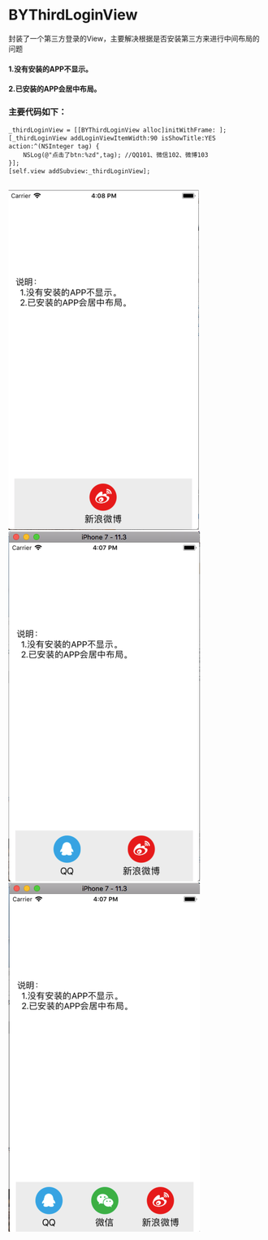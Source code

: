 # BYThirdLoginView
封装了一个第三方登录的View，主要解决根据是否安装第三方来进行中间布局的问题
#### 1.没有安装的APP不显示。 
#### 2.已安装的APP会居中布局。

### 主要代码如下：
```
_thirdLoginView = [[BYThirdLoginView alloc]initWithFrame: ];
[_thirdLoginView addLoginViewItemWidth:90 isShowTitle:YES action:^(NSInteger tag) {
	NSLog(@"点击了btn:%zd",tag); //QQ101、微信102、微博103
}];
[self.view addSubview:_thirdLoginView];


```

![image](https://github.com/biyu6/ThirdLoginView/blob/master/1.png)
![image](https://github.com/biyu6/ThirdLoginView/blob/master/2.png)
![image](https://github.com/biyu6/ThirdLoginView/blob/master/3.png)